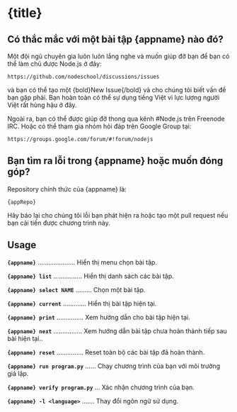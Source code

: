 # {title}

## Có thắc mắc với một bài tập {appname} nào đó?

Một đội ngũ chuyên gia luôn luôn lắng nghe và muốn giúp đỡ bạn để bạn có thể làm chủ được Node.js ở đây:

    https://github.com/nodeschool/discussions/issues

và bạn có thể tạo một {bold}New Issue{/bold} và cho chúng tôi biết vấn đề bạn gặp phải. Bạn hoàn toàn có thể sự dụng tiếng Việt vì lực lượng người Việt rất hùng hậu ở đây.

Ngoài ra, bạn có thể được giúp đỡ thong qua kênh #Node.js trên Freenode IRC. Hoặc có thể tham gia nhóm hỏi đáp trên Google Group tại:

    https://groups.google.com/forum/#!forum/nodejs

## Bạn tìm ra lỗi trong {appname} hoặc muốn đóng góp?

Repository chính thức của {appname} là:

    {appRepo}

Hãy báo lại cho chúng tôi lỗi bạn phát hiện ra hoặc tạo một pull request nếu bạn cải tiến được chương trình này.

## Usage

__`{appname}`__ ..................... Hiển thị menu chọn bài tập.

__`{appname} list`__ ................ Hiển thị danh sách các bài tập.

__`{appname} select NAME`__ ......... Chọn một bài tập.

__`{appname} current`__ ............. Hiển thị bài tập hiện tại.

__`{appname} print`__ ............... Xem hướng dẫn cho bài tập hiện tại.

__`{appname} next`__ ................ Xem hướng dẫn bài tập chưa hoàn thành tiếp sau bài hiện tại..

__`{appname} reset`__ ............... Reset toàn bộ các bài tập đã hoàn thành.

__`{appname} run program.py`__ ...... Chạy chương trình của bạn với môi trường giả lập.

__`{appname} verify program.py`__ ... Xác nhận chương trình của bạn.

__`{appname} -l <language>`__ ....... Thay đổi ngôn ngữ sử dụng.
